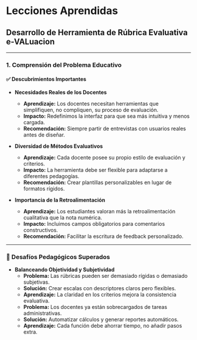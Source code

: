 # Lecciones Aprendidas  
## Desarrollo de Herramienta de Rúbrica Evaluativa **e-VALuacion**

---

### 1. Comprensión del Problema Educativo

#### ✅ Descubrimientos Importantes

- **Necesidades Reales de los Docentes**
  - **Aprendizaje:** Los docentes necesitan herramientas que simplifiquen, no compliquen, su proceso de evaluación.
  - **Impacto:** Redefinimos la interfaz para que sea más intuitiva y menos cargada.
  - **Recomendación:** Siempre partir de entrevistas con usuarios reales antes de diseñar.

- **Diversidad de Métodos Evaluativos**
  - **Aprendizaje:** Cada docente posee su propio estilo de evaluación y criterios.
  - **Impacto:** La herramienta debe ser flexible para adaptarse a diferentes pedagogías.
  - **Recomendación:** Crear plantillas personalizables en lugar de formatos rígidos.

- **Importancia de la Retroalimentación**
  - **Aprendizaje:** Los estudiantes valoran más la retroalimentación cualitativa que la nota numérica.
  - **Impacto:** Incluimos campos obligatorios para comentarios constructivos.
  - **Recomendación:** Facilitar la escritura de feedback personalizado.

---

### 🔧 Desafíos Pedagógicos Superados

- **Balanceando Objetividad y Subjetividad**
  - **Problema:** Las rúbricas pueden ser demasiado rígidas o demasiado subjetivas.
  - **Solución:** Crear escalas con descriptores claros pero flexibles.
  - **Aprendizaje:** La claridad en los criterios mejora la consistencia evaluativa.
  - **Problema:** Los docentes ya están sobrecargados de tareas administrativas.
  - **Solución:** Automatizar cálculos y generar reportes automáticos.
  - **Aprendizaje:** Cada función debe ahorrar tiempo, no añadir pasos extra.

